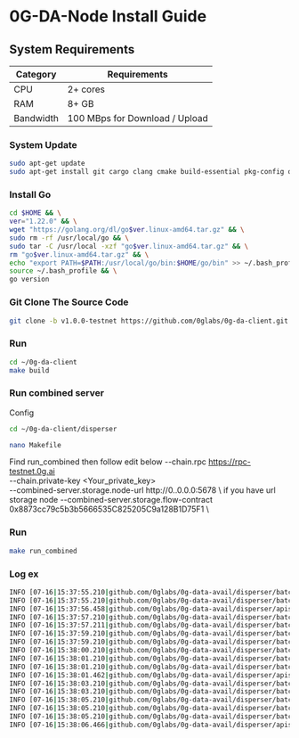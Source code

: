 # 0G-DA-Node Install Guide

## System Requirements
| Category | Requirements |
| ------------ | ------------ |
| CPU | 2+ cores |
| RAM | 8+ GB |
| Bandwidth | 100 MBps for Download / Upload |

### System Update
```bash
sudo apt-get update
sudo apt-get install git cargo clang cmake build-essential pkg-config openssl libssl-dev protobuf-compiler
```
### Install Go
```bash
cd $HOME && \
ver="1.22.0" && \
wget "https://golang.org/dl/go$ver.linux-amd64.tar.gz" && \
sudo rm -rf /usr/local/go && \
sudo tar -C /usr/local -xzf "go$ver.linux-amd64.tar.gz" && \
rm "go$ver.linux-amd64.tar.gz" && \
echo "export PATH=$PATH:/usr/local/go/bin:$HOME/go/bin" >> ~/.bash_profile && \
source ~/.bash_profile && \
go version
```
### Git Clone The Source Code
```bash
git clone -b v1.0.0-testnet https://github.com/0glabs/0g-da-client.git
```
### Run
```bash
cd ~/0g-da-client
make build
```

### Run combined server

<change input>
Config <run_combined> 

```bash
cd ~/0g-da-client/disperser
```
```bash
nano Makefile
```
Find run_combined then follow edit below
--chain.rpc https://rpc-testnet.0g.ai \
--chain.private-key <Your_private_key> \
--combined-server.storage.node-url http://0..0.0.0:5678 \ if you have url storage node
--combined-server.storage.flow-contract 0x8873cc79c5b3b5666535C825205C9a128B1D75F1 \

### Run
```bash
make run_combined
```
 
### Log ex
```bash
INFO [07-16|15:37:55.210|github.com/0glabs/0g-data-avail/disperser/batcher/encoding_streamer.go:155] [encodingstreamer] requesting processing blobs.. caller=encoding_streamer.go:155
INFO [07-16|15:37:55.210|github.com/0glabs/0g-data-avail/disperser/batcher/encoding_streamer.go:170] [encodingstreamer] no new metadatas to encode caller=encoding_streamer.go:170
INFO [07-16|15:37:56.458|github.com/0glabs/0g-data-avail/disperser/apiserver/server.go:414]          [apiserver] latest finalized block number updated number=278,402 caller=server.go:414
INFO [07-16|15:37:57.210|github.com/0glabs/0g-data-avail/disperser/batcher/encoding_streamer.go:155] [encodingstreamer] requesting processing blobs.. caller=encoding_streamer.go:155
INFO [07-16|15:37:57.211|github.com/0glabs/0g-data-avail/disperser/batcher/encoding_streamer.go:170] [encodingstreamer] no new metadatas to encode caller=encoding_streamer.go:170
INFO [07-16|15:37:59.210|github.com/0glabs/0g-data-avail/disperser/batcher/encoding_streamer.go:155] [encodingstreamer] requesting processing blobs.. caller=encoding_streamer.go:155
INFO [07-16|15:37:59.210|github.com/0glabs/0g-data-avail/disperser/batcher/encoding_streamer.go:170] [encodingstreamer] no new metadatas to encode caller=encoding_streamer.go:170
INFO [07-16|15:38:00.210|github.com/0glabs/0g-data-avail/disperser/batcher/batcher.go:193]           [batcher] Creating batch                 ts=2024-07-16T15:38:00+0000 caller=batcher.go:193
INFO [07-16|15:38:01.210|github.com/0glabs/0g-data-avail/disperser/batcher/encoding_streamer.go:155] [encodingstreamer] requesting processing blobs.. caller=encoding_streamer.go:155
INFO [07-16|15:38:01.210|github.com/0glabs/0g-data-avail/disperser/batcher/encoding_streamer.go:170] [encodingstreamer] no new metadatas to encode caller=encoding_streamer.go:170
INFO [07-16|15:38:01.462|github.com/0glabs/0g-data-avail/disperser/apiserver/server.go:414]          [apiserver] latest finalized block number updated number=278,403 caller=server.go:414
INFO [07-16|15:38:03.210|github.com/0glabs/0g-data-avail/disperser/batcher/encoding_streamer.go:155] [encodingstreamer] requesting processing blobs.. caller=encoding_streamer.go:155
INFO [07-16|15:38:03.210|github.com/0glabs/0g-data-avail/disperser/batcher/encoding_streamer.go:170] [encodingstreamer] no new metadatas to encode caller=encoding_streamer.go:170
INFO [07-16|15:38:05.210|github.com/0glabs/0g-data-avail/disperser/batcher/batcher.go:193]           [batcher] Creating batch                 ts=2024-07-16T15:38:05+0000 caller=batcher.go:193
INFO [07-16|15:38:05.210|github.com/0glabs/0g-data-avail/disperser/batcher/encoding_streamer.go:155] [encodingstreamer] requesting processing blobs.. caller=encoding_streamer.go:155
INFO [07-16|15:38:05.210|github.com/0glabs/0g-data-avail/disperser/batcher/encoding_streamer.go:170] [encodingstreamer] no new metadatas to encode caller=encoding_streamer.go:170
INFO [07-16|15:38:06.466|github.com/0glabs/0g-data-avail/disperser/apiserver/server.go:414]          [apiserver] latest finalized block number updated number=278,403 caller=server.go:414
```

```

 
